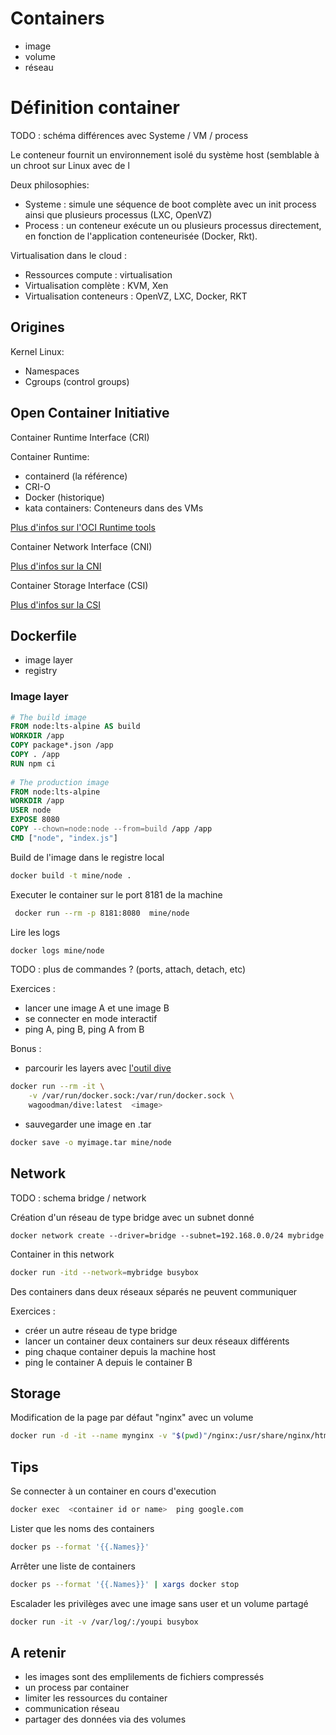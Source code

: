 # Containers

* image
* volume 
* réseau


# Définition container

TODO : schéma différences avec Systeme / VM / process

Le conteneur fournit un environnement isolé du système host (semblable à un chroot sur Linux avec de l

Deux philosophies: 
* Systeme : simule une séquence de boot complète avec un init process ainsi que plusieurs processus (LXC, OpenVZ)
* Process : un conteneur exécute un ou plusieurs processus directement, en fonction de l'application conteneurisée (Docker, Rkt).

Virtualisation dans le cloud : 
* Ressources compute : virtualisation
* Virtualisation complète : KVM, Xen
* Virtualisation conteneurs : OpenVZ, LXC, Docker, RKT

## Origines

Kernel Linux:
* Namespaces
* Cgroups (control groups)

## Open Container Initiative


Container Runtime Interface (CRI)

Container Runtime: 
* containerd (la référence)
* CRI-O 
* Docker (historique)
* kata containers: Conteneurs dans des VMs

[Plus d'infos sur l'OCI Runtime tools](https://github.com/opencontainers/runtime-tools)


Container Network Interface (CNI)

[Plus d'infos sur la CNI](https://github.com/containernetworking/cni)


Container Storage Interface (CSI)

[Plus d'infos sur la CSI](https://github.com/container-storage-interface/spec/blob/master/spec.md)


## Dockerfile


* image layer
* registry


### Image layer

```Dockerfile
# The build image
FROM node:lts-alpine AS build
WORKDIR /app
COPY package*.json /app
COPY . /app
RUN npm ci 
 
# The production image
FROM node:lts-alpine
WORKDIR /app
USER node
EXPOSE 8080
COPY --chown=node:node --from=build /app /app
CMD ["node", "index.js"]
```

Build de l'image dans le registre local

```bash
docker build -t mine/node .
```

Executer le container sur le port 8181 de la machine

```bash
 docker run --rm -p 8181:8080  mine/node
```

Lire les logs

```bash
docker logs mine/node
```


TODO :  plus de commandes ? (ports, attach, detach, etc)

Exercices :

* lancer une image A et une image B
* se connecter en mode interactif
* ping A, ping B, ping A from B


Bonus :
* parcourir les layers avec [l'outil dive](https://github.com/wagoodman/dive)

```bash
docker run --rm -it \
    -v /var/run/docker.sock:/var/run/docker.sock \
    wagoodman/dive:latest  <image>
```

* sauvegarder une image en .tar 

```bash
docker save -o myimage.tar mine/node
```

## Network

TODO : schema  bridge / network 


Création d'un réseau de type bridge avec un subnet donné

```language
docker network create --driver=bridge --subnet=192.168.0.0/24 mybridge
```

Container in this network

```bash
docker run -itd --network=mybridge busybox
```

Des containers dans deux réseaux séparés ne peuvent communiquer


Exercices : 

* créer un autre réseau de type bridge
* lancer un container deux containers sur deux réseaux différents 
* ping chaque container depuis la machine host
* ping le container A depuis le container B


## Storage


Modification de la page par défaut "nginx" avec un volume

```bash
docker run -d -it --name mynginx -v "$(pwd)"/nginx:/usr/share/nginx/html:ro  nginx:alpine
```

## Tips

Se connecter à un container en cours d'execution 

```bash
docker exec  <container id or name>  ping google.com
```

Lister que les noms des containers 

```bash
docker ps --format '{{.Names}}'
```

Arrêter une liste de containers 

```bash
docker ps --format '{{.Names}}' | xargs docker stop
```

Escalader les privilèges avec une image sans user et un volume partagé

```bash
docker run -it -v /var/log/:/youpi busybox
```

## A retenir 

* les images sont des emplilements de fichiers compressés
* un process par container
* limiter les ressources du container
* communication réseau
* partager des données via des volumes
